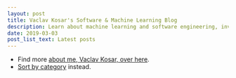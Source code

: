 ```yaml
---
layout: post
title: Vaclav Kosar's Software & Machine Learning Blog
description: Learn about machine learning and software engineering, investing, and business.
date: 2019-03-03
post_list_text: Latest posts
---
```

- Find more <a href="/about-vaclav-kosar"> about me, Vaclav Kosar, over here</a>.
- <a href="/categories">Sort by category</a> instead.

